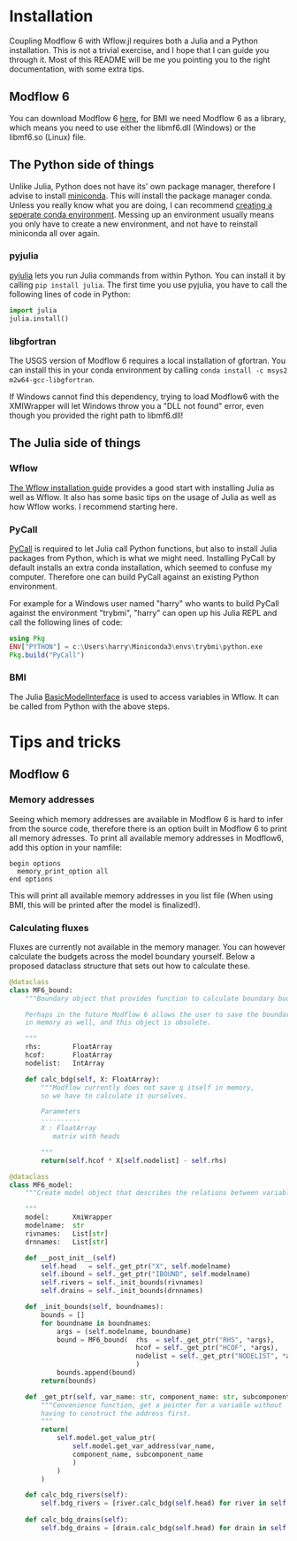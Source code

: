# Installation
Coupling Modflow 6 with Wflow.jl requires both a Julia and a Python 
installation. This is not a trivial exercise, and I hope that I can guide you
through it. Most of this README will be me you pointing you to the right 
documentation, with some extra tips.

## Modflow 6
You can download Modflow 6 [here](https://github.com/MODFLOW-USGS/modflow6-nightly-build/releases), 
for BMI we need Modflow 6 as a library, which means
you need to use either the libmf6.dll (Windows) or the libmf6.so (Linux) file.

## The Python side of things
Unlike Julia, Python does not have its' own package manager, therefore
I advise to install [miniconda](https://docs.conda.io/en/latest/miniconda.html).
This will install the package manager conda. 
Unless you really know what you are doing, I can recommend [creating a seperate conda environment](https://docs.conda.io/projects/conda/en/latest/user-guide/tasks/manage-environments.html). 
Messing up an environment usually means you only have to create a new environment, and
not have to reinstall miniconda all over again.

### pyjulia
[pyjulia](https://pyjulia.readthedocs.io/en/latest/) lets you run Julia commands from 
within Python. You can install it by calling `pip install julia`. The first time you
use pyjulia, you have to call the following lines of code in Python:

```python
import julia
julia.install()
```

### libgfortran
The USGS version of Modflow 6 requires a local installation of gfortran. You can install
this in your conda environment by calling `conda install -c msys2 m2w64-gcc-libgfortran`.

If Windows cannot find this dependency, trying to load Modflow6 with the XMIWrapper will
let Windows throw you a "DLL not found" error, even though you provided the right path to
libmf6.dll!

## The Julia side of things

### Wflow
[The Wflow installation guide](https://deltares.github.io/Wflow.jl/dev/quick-start/) provides a good start with installing
Julia as well as Wflow. It also has some basic tips on the usage of Julia as well as how Wflow works. I recommend starting here.

### PyCall
[PyCall](https://github.com/JuliaPy/PyCall.jl) is required to let 
Julia call Python functions, but also to install Julia packages from Python, which is 
what we might need. Installing PyCall by default installs 
an extra conda installation, which seemed to confuse my computer.
Therefore one can build PyCall against an existing Python environment.

For example for a Windows user named "harry" who wants to build PyCall against 
the environment "trybmi", "harry" can open up his Julia REPL and call the 
following lines of code:

```julia
using Pkg
ENV["PYTHON"] = c:\Users\harry\Miniconda3\envs\trybmi\python.exe
Pkg.build("PyCall")
```

### BMI
The Julia [BasicModelInterface](https://github.com/Deltares/BasicModelInterface.jl) is used to access variables in Wflow. It can be called from Python with the above steps.



# Tips and tricks

## Modflow 6

### Memory addresses
Seeing which memory addresses are available in Modflow 6 is hard to infer from the source
code, therefore there is an option built in Modflow 6 to print all memory adresses. To 
print all available memory addresses in Modflow6, add this option in your namfile:

```
begin options
  memory_print_option all
end options
```

This will print all available memory addresses in you list file (When using BMI, this will be printed after the model is finalized!).

### Calculating fluxes
Fluxes are currently not available in the memory manager. You can however calculate the 
budgets across the model boundary yourself. Below a proposed dataclass structure that sets out how to calculate these.

```python
@dataclass
class MF6_bound:
    """Boundary object that provides function to calculate boundary budget

    Perhaps in the future Modflow 6 allows the user to save the boundary budgets
    in memory as well, and this object is obsolete.

    """
    rhs:        FloatArray
    hcof:       FloatArray
    nodelist:   IntArray

    def calc_bdg(self, X: FloatArray):
        """Modflow currently does not save q itself in memory, 
        so we have to calculate it ourselves.

        Parameters
        ----------
        X : FloatArray
           matrix with heads

        """
        return(self.hcof * X[self.nodelist] - self.rhs)

@dataclass
class MF6_model:
    """Create model object that describes the relations between variables

    """
    model:      XmiWrapper
    modelname:  str
    rivnames:   List[str]
    drnnames:   List[str]

    def __post_init__(self)
        self.head   = self._get_ptr("X", self.modelname)
        self.ibound = self._get_ptr("IBOUND", self.modelname)
        self.rivers = self._init_bounds(rivnames)
        self.drains = self._init_bounds(drnnames)

    def _init_bounds(self, boundnames):
        bounds = []
        for boundname in boundnames:
            args = (self.modelname, boundname)
            bound = MF6_bound(  rhs  = self._get_ptr("RHS", *args),
                                hcof = self._get_ptr("HCOF", *args),
                                nodelist = self._get_ptr("NODELIST", *args)
                                )
            bounds.append(bound)
        return(bounds)

    def _get_ptr(self, var_name: str, component_name: str, subcomponent_name=""):
        """Convenience function, get a pointer for a variable without
        having to construct the address first.
        """
        return(
            self.model.get_value_ptr(
                self.model.get_var_address(var_name, 
                component_name, subcomponent_name
                )
            )
        )

    def calc_bdg_rivers(self):
        self.bdg_rivers = [river.calc_bdg(self.head) for river in self.rivers]
    
    def calc_bdg_drains(self):
        self.bdg_drains = [drain.calc_bdg(self.head) for drain in self.drains]
```